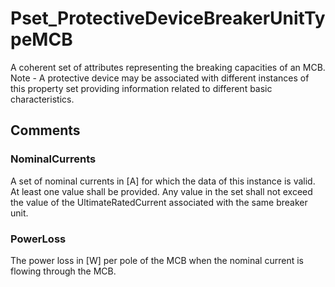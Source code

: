 # Pset_ProtectiveDeviceBreakerUnitTypeMCB

A coherent set of attributes representing the breaking capacities of an MCB. Note - A protective device may be associated with different instances of this property set providing information related to different basic characteristics.


## Comments

### NominalCurrents

A set of nominal currents in [A] for which the data of this instance is valid. At least one value shall be provided. Any value in the set shall not exceed the value of the
UltimateRatedCurrent associated with the same breaker unit.

### PowerLoss

The power loss in [W] per pole of the MCB when the nominal current is flowing through the MCB.

